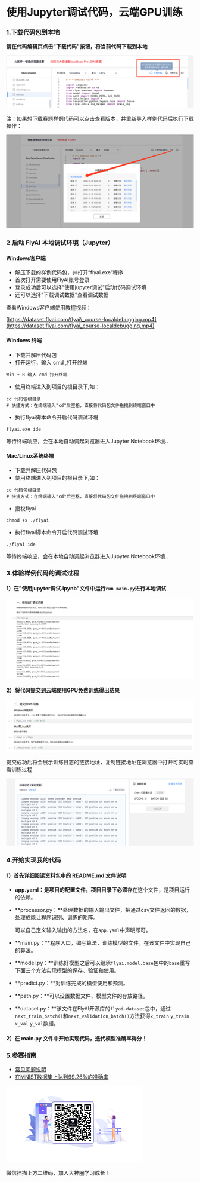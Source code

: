 # 使用Jupyter调试代码，云端GPU训练

### 1.下载代码包到本地

**请在代码编辑页点击"下载代码"按钮，将当前代码下载到本地** 

![](.gitbook/assets/xia-zai-dai-ma.png)

注：如果想下载赛题样例代码可以点击查看版本，并重新导入样例代码后执行下载操作：

![](.gitbook/assets/image-20191112155024036.png)

### 2.启动 FlyAI 本地调试环境（Jupyter）

#### Windows客户端

* 解压下载的样例代码包，并打开“flyai.exe“程序
* 首次打开需要使用FlyAI账号登录
* 登录成功后可以选择"使用jupyter调试"启动代码调试环境
* 还可以选择"下载调试数据"查看调试数据

查看Windows客户端使用教程视频：

[https://dataset.flyai.com/flyai\_course-localdebugging.mp4](https://dataset.flyai.com/flyai_course-localdebugging.mp4)

#### Windows 终端

* 下载并解压代码包
* 打开运行，输入 cmd ,打开终端

```text
Win + R 输入 cmd 打开终端
```

* 使用终端进入到项目的根目录下,如：

```text
cd 代码包根目录
# 快捷方式：在终端输入"cd"后空格，直接将代码包文件拖拽到终端窗口中
```

* 执行flyai脚本命令开启代码调试环境

```text
flyai.exe ide
```

等待终端响应，会在本地自动调起浏览器进入Jupyter Notebook环境..

#### **Mac/Linux系统终端**

* 下载并解压代码包
* 使用终端进入到项目的根目录下,如：

```text
cd 代码包根目录
# 快捷方式：在终端输入"cd"后空格，直接将代码包文件拖拽到终端窗口中
```

* 授权flyai

```text
chmod +x ./flyai
```

* 执行flyai脚本命令开启代码调试环境

```text
./flyai ide
```

等待终端响应，会在本地自动调起浏览器进入Jupyter Notebook环境..

### 3.体验样例代码的调试过程

#### 1）在"使用jupyter调试.ipynb"文件中运行`run main.py`进行本地调试

![](.gitbook/assets/wx20191112-202834.png)

#### **2）将代码提交到云端使用GPU免费训练得出结果**

![](.gitbook/assets/wx20191112-202905.png)

提交成功后将会展示训练日志的链接地址，复制链接地址在浏览器中打开可实时查看训练过程

![](.gitbook/assets/wx20191112-172249.png)

### 4.开始实现我的代码

#### **1）首先详细阅读资料包中的 README.md 文件说明**

* **app.yaml：**是项目的配置文件，项目目录下**必须**存在这个文件，是项目运行的依赖。
* **processor.py：**处理数据的输入输出文件，把通过csv文件返回的数据，处理成能让程序识别、训练的矩阵。

  可以自己定义输入输出的方法名，在`app.yaml`中声明即可。

* **main.py：**程序入口，编写算法，训练模型的文件。在该文件中实现自己的算法。
* **model.py：**训练好模型之后可以继承`flyai.model.base`包中的`base`重写下面三个方法实现模型的保存、验证和使用。
* **predict.py：**对训练完成的模型使用和预测。
* **path.py：**可以设置数据文件、模型文件的存放路径。
* **dataset.py：**该文件在FlyAI开源库的`flyai.dataset`包中，通过`next_train_batch()`和`next_validation_batch()`方法获得`x_train` `y_train` `x_val` `y_val`数据。

#### **2）在 main.py 文件中开始实现代码，迭代模型准确率得分！**

### 5.参赛指南

* [常见问题说明](http://doc.flyai.com/question.html)
* [在MNIST数据集上达到99.26%的准确率](http://doc.flyai.com/mnist.html)



![&#x5FAE;&#x4FE1;&#x626B;&#x63CF;&#x4E0A;&#x65B9;&#x4E8C;&#x7EF4;&#x7801;&#xFF0C;&#x52A0;&#x5165;&#x5927;&#x795E;&#x5708;&#x5B66;&#x4E60;&#x6210;&#x957F;&#xFF01;](.gitbook/assets/wx20191112-173043.png)

微信扫描上方二维码，加入大神圈学习成长！


